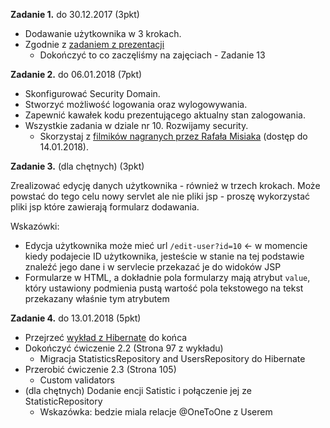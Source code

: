 **Zadanie 1.** do 30.12.2017 (3pkt)

- Dodawanie użytkownika w 3 krokach. 
- Zgodnie z [zadaniem z prezentacji](https://github.com/infoshareacademy/jjdz4-materialy/blob/master/slides/2017-12-02_JEE-Advanced.pdf) 
    - Dokończyć to co zaczęliśmy na zajęciach - Zadanie 13
    
**Zadanie 2.** do 06.01.2018 (7pkt)

- Skonfigurować Security Domain. 
- Stworzyć możliwość logowania oraz wylogowywania. 
- Zapewnić kawałek kodu prezentującego aktualny stan zalogowania. 
- Wszystkie zadania w dziale nr 10. Rozwijamy security.
    - Skorzystaj z [filmików nagranych przez Rafała Misiaka](https://drive.google.com/drive/folders/1SRDSy2p-7EDWL5OGfUF2iugbRbO5DhqS) (dostęp do 14.01.2018).
    
**Zadanie 3.** (dla chętnych) (3pkt)

Zrealizować edycję danych użytkownika - również w trzech krokach. Może powstać do tego celu nowy servlet ale nie pliki jsp - proszę wykorzystać pliki jsp które zawierają formularz dodawania.

Wskazówki:
- Edycja użytkownika może mieć url `/edit-user?id=10` <- w momencie kiedy podajecie ID użytkownika, jesteście w stanie na tej podstawie znaleźć jego dane i w servlecie przekazać je do widoków JSP
- Formularze w HTML, a dokładnie pola formularzy mają atrybut `value`, który ustawiony podmienia pustą wartość pola tekstowego na tekst przekazany właśnie tym atrybutem

**Zadanie 4.** do 13.01.2018 (5pkt)

- Przejrzeć [wykład z Hibernate](https://github.com/infoshareacademy/jjdz4-materialy/blob/master/slides/2017-12-17_hibernate.pdf) do końca
- Dokończyć ćwiczenie 2.2 (Strona 97 z wykładu)
    - Migracja StatisticsRepository and UsersRepository do Hibernate
- Przerobić ćwiczenie 2.3 (Strona 105) 
    - Custom validators
- (dla chętnych) Dodanie encji Satistic i połączenie jej ze StatisticRepository
    - Wskazówka: bedzie miala relacje @OneToOne z Userem    
